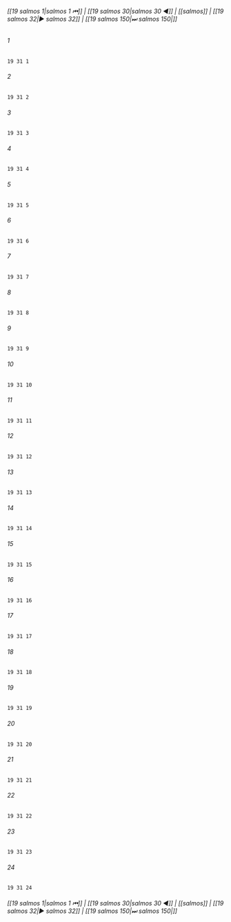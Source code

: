 
###### [[19 salmos 1|salmos 1 ⏮]] | [[19 salmos 30|salmos 30 ◀]] | [[salmos]] | [[19 salmos 32|▶ salmos 32]] | [[19 salmos 150|⏭ salmos 150|]]

###### 1
``` verse
19 31 1 
```
###### 2
``` verse
19 31 2 
```
###### 3
``` verse
19 31 3 
```
###### 4
``` verse
19 31 4 
```
###### 5
``` verse
19 31 5 
```
###### 6
``` verse
19 31 6 
```
###### 7
``` verse
19 31 7 
```
###### 8
``` verse
19 31 8 
```
###### 9
``` verse
19 31 9 
```
###### 10
``` verse
19 31 10 
```
###### 11
``` verse
19 31 11 
```
###### 12
``` verse
19 31 12 
```
###### 13
``` verse
19 31 13 
```
###### 14
``` verse
19 31 14 
```
###### 15
``` verse
19 31 15 
```
###### 16
``` verse
19 31 16 
```
###### 17
``` verse
19 31 17 
```
###### 18
``` verse
19 31 18 
```
###### 19
``` verse
19 31 19 
```
###### 20
``` verse
19 31 20 
```
###### 21
``` verse
19 31 21 
```
###### 22
``` verse
19 31 22 
```
###### 23
``` verse
19 31 23 
```
###### 24
``` verse
19 31 24 
```

###### [[19 salmos 1|salmos 1 ⏮]] | [[19 salmos 30|salmos 30 ◀]] | [[salmos]] | [[19 salmos 32|▶ salmos 32]] | [[19 salmos 150|⏭ salmos 150|]]

